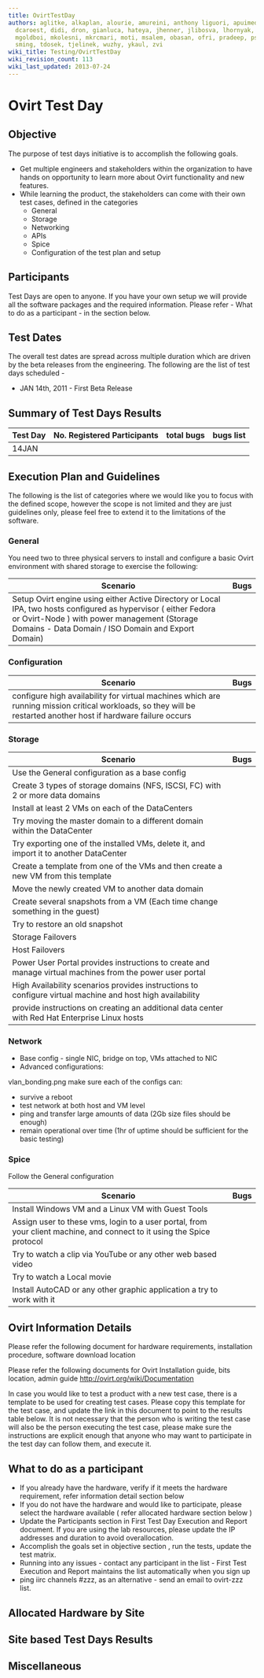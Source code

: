 ```yaml
---
title: OvirtTestDay
authors: aglitke, alkaplan, alourie, amureini, anthony liguori, apuimedo, atal, danken,
  dcaroest, didi, dron, gianluca, hateya, jhenner, jlibosva, lhornyak, lvernia, mburns,
  mgoldboi, mkolesni, mkrcmari, moti, msalem, obasan, ofri, pradeep, pstehlik, rvaknin,
  sming, tdosek, tjelinek, wuzhy, ykaul, zvi
wiki_title: Testing/OvirtTestDay
wiki_revision_count: 113
wiki_last_updated: 2013-07-24
---
```


# Ovirt Test Day

## Objective

The purpose of test days initiative is to accomplish the following goals.

*   Get multiple engineers and stakeholders within the organization to have hands on opportunity to learn more about Ovirt functionality and new features.
*   While learning the product, the stakeholders can come with their own test cases, defined in the categories
    -   General
    -   Storage
    -   Networking
    -   APIs
    -   Spice
    -   Configuration of the test plan and setup

## Participants

Test Days are open to anyone. If you have your own setup we will provide all the software packages and the required information. Please refer - What to do as a participant - in the section below.

## Test Dates

The overall test dates are spread across multiple duration which are driven by the beta releases from the engineering. The following are the list of test days scheduled -

*   JAN 14th, 2011 - First Beta Release

## Summary of Test Days Results

| Test Day | No. Registered Participants | total bugs | bugs list |
|----------|-----------------------------|------------|-----------|
| 14JAN    |                             |            |           |

## Execution Plan and Guidelines

The following is the list of categories where we would like you to focus with the defined scope, however the scope is not limited and they are just guidelines only, please feel free to extend it to the limitations of the software.

### General

You need two to three physical servers to install and configure a basic Ovirt environment with shared storage to exercise the following:

| Scenario                                                                                                                                                                                                               | Bugs |
|------------------------------------------------------------------------------------------------------------------------------------------------------------------------------------------------------------------------|------|
| Setup Ovirt engine using either Active Directory or Local IPA, two hosts configured as hypervisor ( either Fedora or Ovirt-Node ) with power management (Storage Domains - Data Domain / ISO Domain and Export Domain) |      |

### Configuration

| Scenario                                                                                                                                                         | Bugs |
|------------------------------------------------------------------------------------------------------------------------------------------------------------------|------|
| configure high availability for virtual machines which are running mission critical workloads, so they will be restarted another host if hardware failure occurs |      |

### Storage

| Scenario                                                                                                  | Bugs |
|-----------------------------------------------------------------------------------------------------------|------|
| Use the General configuration as a base config                                                            |      |
| Create 3 types of storage domains (NFS, ISCSI, FC) with 2 or more data domains                            |      |
| Install at least 2 VMs on each of the DataCenters                                                         |      |
| Try moving the master domain to a different domain within the DataCenter                                  |      |
| Try exporting one of the installed VMs, delete it, and import it to another DataCenter                    |      |
| Create a template from one of the VMs and then create a new VM from this template                         |      |
| Move the newly created VM to another data domain                                                          |      |
| Create several snapshots from a VM (Each time change something in the guest)                              |      |
| Try to restore an old snapshot                                                                            |      |
| Storage Failovers                                                                                         |      |
| Host Failovers                                                                                            |      |
| Power User Portal provides instructions to create and manage virtual machines from the power user portal  |      |
| High Availability scenarios provides instructions to configure virtual machine and host high availability |      |
| provide instructions on creating an additional data center with Red Hat Enterprise Linux hosts            |      |

### Network

*   Base config - single NIC, bridge on top, VMs attached to NIC
*   Advanced configurations:

vlan_bonding.png make sure each of the configs can:

*   survive a reboot
*   test network at both host and VM level
*   ping and transfer large amounts of data (2Gb size files should be enough)
*   remain operational over time (1hr of uptime should be sufficient for the basic testing)

### Spice

Follow the General configuration

| Scenario                                                                                                               | Bugs |
|------------------------------------------------------------------------------------------------------------------------|------|
| Install Windows VM and a Linux VM with Guest Tools                                                                     |      |
| Assign user to these vms, login to a user portal, from your client machine, and connect to it using the Spice protocol |      |
| Try to watch a clip via YouTube or any other web based video                                                           |      |
| Try to watch a Local movie                                                                                             |      |
| Install AutoCAD or any other graphic application a try to work with it                                                 |      |

## Ovirt Information Details

Please refer the following document for hardware requirements, installation procedure, software download location

Please refer the following documents for Ovirt Installation guide, bits location, admin guide <http://ovirt.org/wiki/Documentation>

In case you would like to test a product with a new test case, there is a template to be used for creating test cases. Please copy this template for the test case, and update the link in this document to point to the results table below. It is not necessary that the person who is writing the test case will also be the person executing the test case, please make sure the instructions are explicit enough that anyone who may want to participate in the test day can follow them, and execute it.

## What to do as a participant

*   If you already have the hardware, verify if it meets the hardware requirement, refer information detail section below
*   If you do not have the hardware and would like to participate, please select the hardware available ( refer allocated hardware section below )
*   Update the Participants section in First Test Day Execution and Report document. If you are using the lab resources, please update the IP addresses and duration to avoid overallocation.
*   Accomplish the goals set in objective section , run the tests, update the test matrix.
*   Running into any issues - contact any participant in the list - First Test Execution and Report maintains the list automatically when you sign up
*   ping iirc channels #zzz, as an alternative - send an email to ovirt-zzz list.

## Allocated Hardware by Site

## Site based Test Days Results

## Miscellaneous
